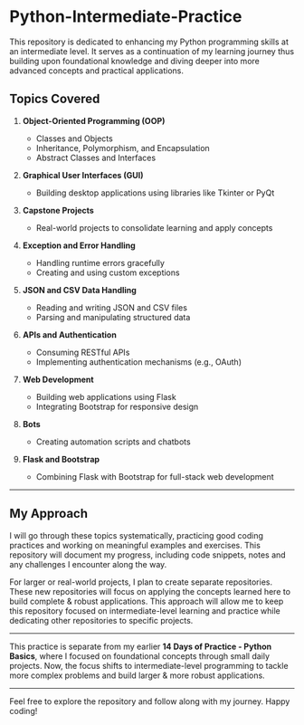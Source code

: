 # Python-Intermediate-Practice

This repository is dedicated to enhancing my Python programming skills at an intermediate level. It serves as a continuation of my learning journey thus building upon foundational knowledge and diving deeper into more advanced concepts and practical applications.

## Topics Covered

1. **Object-Oriented Programming (OOP)**
   - Classes and Objects
   - Inheritance, Polymorphism, and Encapsulation
   - Abstract Classes and Interfaces

2. **Graphical User Interfaces (GUI)**
   - Building desktop applications using libraries like Tkinter or PyQt

3. **Capstone Projects**
   - Real-world projects to consolidate learning and apply concepts

4. **Exception and Error Handling**
   - Handling runtime errors gracefully
   - Creating and using custom exceptions

5. **JSON and CSV Data Handling**
   - Reading and writing JSON and CSV files
   - Parsing and manipulating structured data

6. **APIs and Authentication**
   - Consuming RESTful APIs
   - Implementing authentication mechanisms (e.g., OAuth)

7. **Web Development**
   - Building web applications using Flask
   - Integrating Bootstrap for responsive design

8. **Bots**
   - Creating automation scripts and chatbots

9. **Flask and Bootstrap**
   - Combining Flask with Bootstrap for full-stack web development

---

## My Approach

I will go through these topics systematically, practicing good coding practices and working on meaningful examples and exercises. This repository will document my progress, including code snippets, notes and any challenges I encounter along the way.

For larger or real-world projects, I plan to create separate repositories. These new repositories will focus on applying the concepts learned here to build complete & robust applications. This approach will allow me to keep this repository focused on intermediate-level learning and practice while dedicating other repositories to specific projects.

---

This practice is separate from my earlier **14 Days of Practice - Python Basics**, where I focused on foundational concepts through small daily projects. Now, the focus shifts to intermediate-level programming to tackle more complex problems and build larger & more robust applications.

---

Feel free to explore the repository and follow along with my journey. Happy coding!
